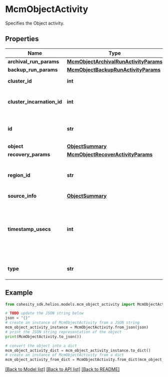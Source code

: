 # McmObjectActivity

Specifies the Object activity.

## Properties

Name | Type | Description | Notes
------------ | ------------- | ------------- | -------------
**archival_run_params** | [**McmObjectArchivalRunActivityParams**](McmObjectArchivalRunActivityParams.md) |  | [optional] 
**backup_run_params** | [**McmObjectBackupRunActivityParams**](McmObjectBackupRunActivityParams.md) |  | [optional] 
**cluster_id** | **int** | Specifies the cluster id. | [optional] [readonly] 
**cluster_incarnation_id** | **int** | Specifies the cluster incarnation id. | [optional] [readonly] 
**id** | **str** | Specifies the unique id of the activity event. | [optional] 
**object** | [**ObjectSummary**](ObjectSummary.md) |  | [optional] 
**recovery_params** | [**McmObjectRecoverActivityParams**](McmObjectRecoverActivityParams.md) |  | [optional] 
**region_id** | **str** | Specifies the region id. Applicable only in case of DMaaS. | [optional] [readonly] 
**source_info** | [**ObjectSummary**](ObjectSummary.md) |  | [optional] 
**timestamp_usecs** | **int** | Specifies the timestamp in Unix timestamp epoch in microseconds at which this activity occured. | [optional] 
**type** | **str** | Specifies the type of activity event. | [optional] 

## Example

```python
from cohesity_sdk.helios.models.mcm_object_activity import McmObjectActivity

# TODO update the JSON string below
json = "{}"
# create an instance of McmObjectActivity from a JSON string
mcm_object_activity_instance = McmObjectActivity.from_json(json)
# print the JSON string representation of the object
print(McmObjectActivity.to_json())

# convert the object into a dict
mcm_object_activity_dict = mcm_object_activity_instance.to_dict()
# create an instance of McmObjectActivity from a dict
mcm_object_activity_from_dict = McmObjectActivity.from_dict(mcm_object_activity_dict)
```
[[Back to Model list]](../README.md#documentation-for-models) [[Back to API list]](../README.md#documentation-for-api-endpoints) [[Back to README]](../README.md)


